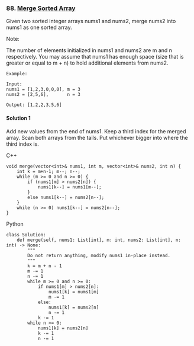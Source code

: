 ### 88\. [Merge Sorted Array](https://leetcode.com/problems/merge-sorted-array)

Given two sorted integer arrays nums1 and nums2, merge nums2 into nums1 as one sorted array.

Note:

The number of elements initialized in nums1 and nums2 are m and n respectively.
You may assume that nums1 has enough space (size that is greater or equal to m + n) to hold additional elements from nums2.
```
Example:

Input:
nums1 = [1,2,3,0,0,0], m = 3
nums2 = [2,5,6],       n = 3

Output: [1,2,2,3,5,6]
```

#### Solution 1

Add new values from the end of nums1. 
Keep a third index for the merged array. 
Scan both arrays from the tails.
Put whichever bigger into where the third index is.

C++

```
void merge(vector<int>& nums1, int m, vector<int>& nums2, int n) {
    int k = m+n-1; m--; n--;
    while (m >= 0 and n >= 0) {
        if (nums1[m] > nums2[n]) {
            nums1[k--] = nums1[m--];
        }
        else nums1[k--] = nums2[n--];
    }
    while (n >= 0) nums1[k--] = nums2[n--];
}
```

Python

```
class Solution:
    def merge(self, nums1: List[int], m: int, nums2: List[int], n: int) -> None:
        """
        Do not return anything, modify nums1 in-place instead.
        """
        k = m + n - 1
        m -= 1
        n -= 1
        while m >= 0 and n >= 0:
            if nums1[m] > nums2[n]:
                nums1[k] = nums1[m]
                m -= 1
            else:
                nums1[k] = nums2[n]
                n -= 1
            k -= 1
        while n >= 0:
            nums1[k] = nums2[n]
            k -= 1
            n -= 1
```
